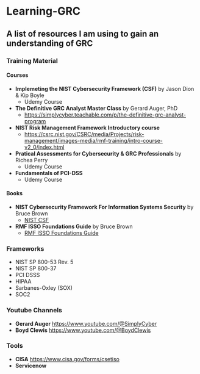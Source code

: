 # Learning-GRC
## A list of resources I am using to gain an understanding of GRC
### Training Material
#### Courses
- **Implemeting the NIST Cybersecurity Framework (CSF)** by Jason Dion & Kip Boyle
  - Udemy Course
- **The Definitive GRC Analyst Master Class** by Gerard Auger, PhD
   - https://simplycyber.teachable.com/p/the-definitive-grc-analyst-program
- **NIST Risk Management Framework Introductory course**
  - https://csrc.nist.gov/CSRC/media/Projects/risk-management/images-media/rmf-training/intro-course-v2_0/index.html
- **Pratical Assessments for Cybersecurity & GRC Professionals** by Richea Perry
  -  Udemy Course
- **Fundamentals of PCI-DSS**
  -  Udemy Course
#### Books
- **NIST Cybersecurity Framework For Information Systems Security** by Bruce Brown 
  -  [NIST CSF](https://www.amazon.com/Cybersecurity-Framework-Information-Systems-Security/dp/B0C8QLP1PL/ref=asc_df_B0C8QLP1PL?tag=bingshoppinga-20&linkCode=df0&hvadid=80195816498319&hvnetw=o&hvqmt=e&hvbmt=be&hvdev=c&hvlocint=&hvlocphy=&hvtargid=pla-4583795282331350&psc=1)
-  **RMF ISSO Foundations Guide** by Bruce Brown 
   -  [RMF ISSO Foundations Guide](https://www.amazon.com/RMF-ISSO-Foundations-Cybersecurity-Professionals/dp/B0B2J881KF/ref=pd_bxgy_img_sccl_2/143-0407581-0297234?pd_rd_w=X6V2S&content-id=amzn1.sym.26a5c67f-1a30-486b-bb90-b523ad38d5a0&pf_rd_p=26a5c67f-1a30-486b-bb90-b523ad38d5a0&pf_rd_r=K1BRGXXGC67CVX1NNX9B&pd_rd_wg=dC9uy&pd_rd_r=b4d88640-4d14-46af-8639-636d684a60f2&pd_rd_i=B0B2J881KF&psc=1)
### Frameworks
- NIST SP 800-53 Rev. 5
- NIST SP 800-37
- PCI DSSS
- HIPAA
- Sarbanes-Oxley (SOX)
- SOC2
### Youtube Channels
- **Gerard Auger** https://www.youtube.com/@SimplyCyber
- **Boyd Clewis**  https://www.youtube.com/@BoydClewis
### Tools
- **CISA** https://www.cisa.gov/forms/csetiso
- **Servicenow**

